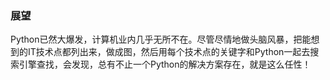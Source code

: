 ### 展望 ###
Python已然大爆发，计算机业内几乎无所不在。尽管尽情地做头脑风暴，把能想到的IT技术点都列出来，做成图，然后用每个技术点的关键字和Python一起去搜索引擎查找，会发现，总有不止一个Python的解决方案存在，就是这么任性！